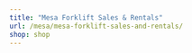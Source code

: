 ```yaml
---
title: "Mesa Forklift Sales & Rentals"
url: /mesa/mesa-forklift-sales-and-rentals/
shop: shop
---
```

